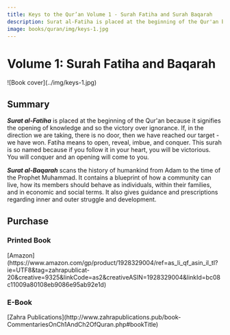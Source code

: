 ```yaml
---
title: Keys to the Qur’an Volume 1 - Surah Fatiha and Surah Baqarah
description: Surat al-Fatiha is placed at the beginning of the Qur'an because it signifies the opening of knowledge and so the victory over ignorance. Surat al-Baqarah scans the history of humankind and contains a blueprint of how a community can live optimally.
image: books/quran/img/keys-1.jpg
---
```


# Volume 1: Surah Fatiha and Baqarah

<div markdown="1" class="cover-image">
![Book cover](../img/keys-1.jpg)
</div>

## Summary

**_Surat al-Fatiha_** is placed at the beginning of the Qur'an because it signifies the opening of knowledge and so the victory over ignorance. If, in the direction we are taking, there is no door, then we have reached our target - we have won. Fatiha means to open, reveal, imbue, and conquer. This surah is so named because if you follow it in your heart, you will be victorious. You will conquer and an opening will come to you.

**_Surat al-Baqarah_** scans the history of humankind from Adam to the time of the Prophet Muhammad. It contains a blueprint of how a community can live, how its members should behave as individuals, within their families, and in economic and social terms. It also gives guidance and prescriptions regarding inner and outer struggle and development.

## Purchase

### Printed Book

<div markdown="3" class="purchase-link">
[Amazon](https://www.amazon.com/gp/product/1928329004/ref=as_li_qf_asin_il_tl?ie=UTF8&tag=zahrapublicat-20&creative=9325&linkCode=as2&creativeASIN=1928329004&linkId=bc08c11009a80108eb9086e95ab92e1d)
</div>

### E-Book

<div markdown="3" class="purchase-link">
[Zahra Publications](http://www.zahrapublications.pub/book-CommentariesOnCh1AndCh2OfQuran.php#bookTitle)
</div>